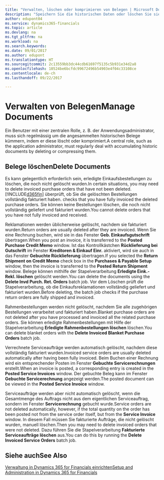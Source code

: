```yaml
---
title: "Verwalten, löschen oder komprimieren von Belegen | Microsoft Docs"
description: "Speichern Sie die historischen Daten oder löschen Sie sie."
author: edupont04
ms.service: dynamics365-financials
ms.topic: article
ms.devlang: na
ms.tgt_pltfrm: na
ms.workload: na
ms.search.keywords: 
ms.date: 09/01/2017
ms.author: edupont
ms.translationtype: HT
ms.sourcegitcommit: 2c13559bb3dc44cdb61697f5135c5b931e34d2a8
ms.openlocfilehash: 10524be6bcfdc99672496b54903e4f04c33108ce
ms.contentlocale: de-ch
ms.lasthandoff: 09/22/2017

---
```

# <a name="manage-documents"></a><span data-ttu-id="5b898-103">Verwalten von Belegen</span><span class="sxs-lookup"><span data-stu-id="5b898-103">Manage Documents</span></span>
<span data-ttu-id="5b898-104">Ein Benutzer mit einer zentralen Rolle, z. B. der Anwendungsadministrator, muss sich regelmässig um die angesammelten historischen Belege kümmern, indem er diese löscht oder komprimiert.</span><span class="sxs-lookup"><span data-stu-id="5b898-104">A central role, such as the application administrator, must regularly deal with accumulating historic documents by deleting or compressing them.</span></span>  

## <a name="delete-documents"></a><span data-ttu-id="5b898-105">Belege löschen</span><span class="sxs-lookup"><span data-stu-id="5b898-105">Delete Documents</span></span>
<span data-ttu-id="5b898-106">Es kann gelegentlich erforderlich sein, erledigte Einkaufsbestellungen zu löschen, die noch nicht gelöscht wurden.</span><span class="sxs-lookup"><span data-stu-id="5b898-106">In certain situations, you may need to delete invoiced purchase orders that have not been deleted.</span></span> [!INCLUDE[d365fin](includes/d365fin_md.md)]<span data-ttu-id="5b898-107"> überprüft, ob Sie die gelöschten Bestellungen vollständig fakturiert haben.</span><span class="sxs-lookup"><span data-stu-id="5b898-107"> checks that you have fully invoiced the deleted purchase orders.</span></span> <span data-ttu-id="5b898-108">Sie können keine Bestellungen löschen, die noch nicht vollständig geliefert und fakturiert wurden.</span><span class="sxs-lookup"><span data-stu-id="5b898-108">You cannot delete orders that you have not fully invoiced and received.</span></span>  

<span data-ttu-id="5b898-109">Reklamationen werden üblicherweise gelöscht, nachdem sie fakturiert wurden.</span><span class="sxs-lookup"><span data-stu-id="5b898-109">Return orders are usually deleted after they are invoiced.</span></span> <span data-ttu-id="5b898-110">Wenn Sie eine Rechnung buchen, wird sie in das Fenster **Geb. Einkaufsgutschrift** übertragen.</span><span class="sxs-lookup"><span data-stu-id="5b898-110">When you post an invoice, it is transferred to the **Posted Purchase Credit Memo** window.</span></span> <span data-ttu-id="5b898-111">Ist das Kontrollkästchen **Rücklieferung bei Gutschrift** im Fenster **Kreditoren & Einkauf Einr.** aktiviert, wird sie auch in das Fenster **Gebuchte Rücklieferung** übertragen.</span><span class="sxs-lookup"><span data-stu-id="5b898-111">If you selected the **Return Shipment on Credit Memo** check box in the **Purchases & Payable Setup** window, then the invoice is transferred to the **Posted Return Shipment** window.</span></span> <span data-ttu-id="5b898-112">Belege können mithilfe der Stapelverarbeitung **Erledigte Eink.-Rekl. löschen** gelöscht werden.</span><span class="sxs-lookup"><span data-stu-id="5b898-112">You can delete the documents using the **Delete Invd Purch. Ret. Orders** batch job.</span></span> <span data-ttu-id="5b898-113">Vor dem Löschen prüft die Stapelverarbeitung, ob die Einkaufsreklamationen vollständig geliefert und fakturiert wurden.</span><span class="sxs-lookup"><span data-stu-id="5b898-113">Before deleting, the batch job checks if the purchase return orders are fully shipped and invoiced.</span></span>  

<span data-ttu-id="5b898-114">Rahmenbestellungen werden nicht gelöscht, nachdem Sie alle zugehörigen Bestellungen verarbeitet und fakturiert haben.</span><span class="sxs-lookup"><span data-stu-id="5b898-114">Blanket purchase orders are not deleted after you have processed and invoiced all the related purchase orders.</span></span> <span data-ttu-id="5b898-115">Sie können erledigte Rahmenbestellungen mit Hilfe der Stapelverarbeitung **Erledigte Rahmenbestellungen löschen** löschen.</span><span class="sxs-lookup"><span data-stu-id="5b898-115">You can delete blanket orders with the **Delete Invoiced Blanket Purchase Orders** batch job.</span></span>  

<span data-ttu-id="5b898-116">Verrechnete Serviceaufträge werden automatisch gelöscht, nachdem diese vollständig fakturiert wurden.</span><span class="sxs-lookup"><span data-stu-id="5b898-116">Invoiced service orders are usually deleted automatically after having been fully invoiced.</span></span> <span data-ttu-id="5b898-117">Beim Buchen einer Rechnung wird ein entsprechender Posten im Fenster **Gebuchte Servicerechnungen** erstellt.</span><span class="sxs-lookup"><span data-stu-id="5b898-117">When an invoice is posted, a corresponding entry is created in the **Posted Service Invoices** window.</span></span> <span data-ttu-id="5b898-118">Der gebuchte Beleg kann im Fenster **Gebuchte Servicerechnung** angezeigt werden.</span><span class="sxs-lookup"><span data-stu-id="5b898-118">The posted document can be viewed in the **Posted Service Invoice** window.</span></span>  

<span data-ttu-id="5b898-119">Serviceaufträge werden aber nicht automatisch gelöscht, wenn die Gesamtmenge des Auftrags nicht aus dem eigentlichen Serviceauftrag, sondern im Fenster **Servicerechnung** gebucht wurde.</span><span class="sxs-lookup"><span data-stu-id="5b898-119">Service orders are not deleted automatically, however, if the total quantity on the order has been posted not from the service order itself, but from the **Service Invoice** window.</span></span> <span data-ttu-id="5b898-120">In diesem Fall müssen Sie fakturierte Aufträge, die nicht gelöscht wurden, manuell löschen.</span><span class="sxs-lookup"><span data-stu-id="5b898-120">Then you may need to delete invoiced orders that were not deleted.</span></span> <span data-ttu-id="5b898-121">Dazu führen Sie die Stapelverarbeitung **Fakturierte Serviceaufträge löschen** aus.</span><span class="sxs-lookup"><span data-stu-id="5b898-121">You can do this by running the **Delete Invoiced Service Orders** batch job.</span></span>  

## <a name="see-also"></a><span data-ttu-id="5b898-122">Siehe auch</span><span class="sxs-lookup"><span data-stu-id="5b898-122">See Also</span></span>  
[<span data-ttu-id="5b898-123">Verwaltung in Dynamics 365 for Financials einrichten</span><span class="sxs-lookup"><span data-stu-id="5b898-123">Setup and Administration in Dynamics 365 for Financials</span></span>](admin-setup-and-administration.md)  

